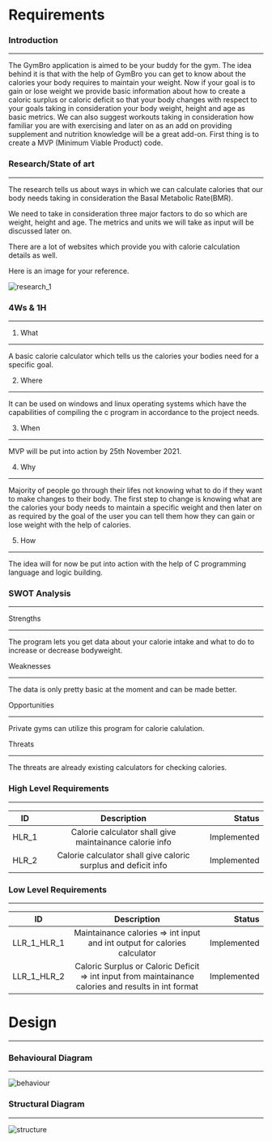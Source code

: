 #  **Requirements**

### **Introduction**
<hr>
The GymBro application is aimed to be your buddy for the gym. The idea behind it is that with the help of GymBro you can get to know about the calories your body requires to maintain your weight. Now if your goal is to gain or lose weight we provide basic information about how to create a caloric surplus or caloric deficit so that your body changes with respect to your goals taking in consideration your body weight, height and age as basic metrics. We can also suggest workouts taking in consideration how familiar you are with exercising and later on as an add on providing supplement and nutrition knowledge will be a great add-on. First thing is to create a MVP (Minimum Viable Product) code.

### **Research/State of art**
<hr>
The research tells us about ways in which we can calculate calories that our body needs taking in consideration the Basal Metabolic Rate(BMR).

We need to take in consideration three major factors to do so which are weight, height and age. The metrics and units we will take as input will be discussed later on.

There are a lot of websites which provide you with calorie calculation details as well.

Here is an image for your reference.

![research_1](https://user-images.githubusercontent.com/63052065/143007419-592d921d-fde1-47a0-b3e8-24bc45ea1f77.png)


### **4Ws &amp; 1H**
<hr>

1. What
<hr> 

A basic calorie calculator which tells us the calories your bodies need for a specific goal.

 2. Where
<hr>

It can be used on windows and linux operating systems which have the capabilities of compiling the c program in accordance to the project  needs.

 3. When
<hr>

MVP will be put into action by 25th  November 2021.

4. Why
<hr>

Majority of people go through their lifes not knowing what to do if they want to make changes to their body. The first step to change is knowing what are the calories your body needs to maintain a specific weight and then later on as required by the goal of the user you can tell them how they can gain or lose weight with the help of calories.

5. How
<hr>

The idea will for now be put into action with the help of C programming language and logic building.

### **SWOT Analysis**
<hr>

Strengths
<hr>

The program lets you get data about your calorie intake and what to do to increase or decrease bodyweight.

Weaknesses
<hr>

The data is only pretty basic at the  moment and can be made better.

Opportunities
<hr>

Private gyms can utilize this program for calorie calulation.

Threats
<hr>
The threats are already existing calculators for checking calories.

### __High Level Requirements__
<hr>

| ID            | Description   | Status  |
| ------------- |:-------------:| -------:|
| HLR_1         | Calorie calculator shall give maintainance calorie info| Implemented |
| HLR_2         | Calorie calculator shall give caloric surplus and deficit info | Implemented    |


### **Low Level Requirements**
<hr>

| ID            | Description   | Status  |
| ------------- |:-------------:| -------:|
| LLR_1_HLR_1         | Maintainance calories => int input and int output for calories calculator | Implemented |
| LLR_1_HLR_2       |Caloric Surplus or Caloric Deficit => int input from maintainance calories and results in int format | Implemented    |


# Design
<hr>

### Behavioural Diagram
<hr>

![behaviour](https://user-images.githubusercontent.com/63052065/143463001-9ddc1b21-71d5-4106-b473-d55125150559.jpg)


### Structural Diagram
<hr>

![structure](https://user-images.githubusercontent.com/63052065/143462080-aa6e34f9-577e-4103-b100-95995de51854.jpg)

